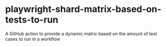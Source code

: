 # playwright-shard-matrix-based-on-tests-to-run
A GitHub action to provide a dynamic matrix based on the amount of test cases to run in a workflow

